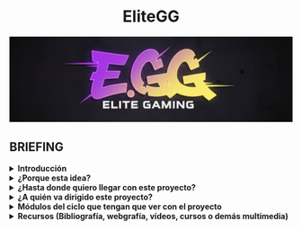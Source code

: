 <div align="center">
    <h1 style="text-align: center;">EliteGG</h1>
</div>

![Mi logo](assets/logo.png)

## BRIEFING

<details>
<summary><strong>Introducción</strong></summary>
<hr style="margin-top: 10px; margin-bottom: 0px; border: none; height: 1px; visibility: hidden;">
<div>
    EliteGG es una plataforma de análisis y seguimiento de estadísticas para distintos videojuegos, principalmente League of Legends, diseñada para jugadores que quieren mejorar y llevar un control más organizado de su progreso.
Nuestro objetivo es crear una página similar a OP.GG, pero con una interfaz más clara, ordenada y con nuevas herramientas exclusivas para la comunidad. 
 </div>
</details>
<details>
<summary><strong>¿Porque esta idea?</strong></summary>
<hr style="margin-top: 10px; margin-bottom: 0px; border: none; height: 1px; visibility: hidden;">
<div>
Tenemos varias razones para enfocar nuestro proyecto en esta idea. Una de ellas es que, como usuarios habituales de este tipo de páginas, creemos que sería interesante crear una que sea nuestra. Además, el tema nos apasiona, ya que trata de un videojuego que solemos disfrutar en nuestro tiempo libre.


Otra razón importante es que creemos poder desarrollar una página que resuelva los fallos de las webs existentes en este ámbito. Al ser usuarios recurrentes de estos servicios, hemos notado varias áreas de mejora y hemos identificado funcionalidades que podrían ser muy útiles e interesantes para la comunidad.
</div>
</details>
<details>
<summary><strong>¿Hasta donde quiero llegar con este proyecto?</strong></summary>

 Nuestro objetivo principal es crear una página que sea realmente util y consistente tanto a nivel tecnico como a nivel visual, para esto hemos estado analizando distintas páginas ya existentes y hemos acabado de pensar y listar las funcionalidades que nuestra pagina acabará conteniendo. Dichas funciones son:
 1. Estadísticas personales detalladas: consultar historial de partidas, campeones más jugados y rendimiento por rol....
 2. Comparación con otros jugadores: medir tu nivel frente a amigos o rivales y descubrir en qué aspectos puedes mejorar.
 3. Calendario de eventos: Accede a un calendario con torneos, eventos y novedades del juego para no perderte nada. También puedes guardar algún equipo en concreto como favorito para recibir un correo cada vez que este tenga un partido.
 4. Consejos personalizados: Sugerencias de mejora basadas en tu estilo de juego y datos de la comunidad, como por ejemplo sugerencias de objetos según el campeón que quieras jugar y en contra de cuales juegues. También te hara una plantilla donde podras elegir que campeones te gusta jugar para darte consejos de que campeón de aquellos que te gustan deberías elegir en contra de enemigos concretos.
 5. La pagina también va a incluir videos de una corta duración haciendo una demostración de las habilidades de los personajes y de sus diferentes aspectos.
</details>
<details>
<summary><strong>¿A quién va dirigido este proyecto?</strong></summary>

Nuestro proyecto está dirigido a la comunidad de League of Legends, un factor que nos beneficia mucho en términos de visibilidad. Al ser un juego para todos los públicos, el único "requisito" para usar nuestra plataforma es jugar al juego. Aunque mas adelante, si es posible, nos gustaria incluir mas videojuegos ya que así el alcance que puede llegar a tener nuestra página puede ser mayor y así abarcar otras comunidades.
 </details>
 <details>
<summary><strong>Módulos del ciclo que tengan que ver con el proyecto</strong></summary>

En nuestro proyecto se incluirán varios módulos del curso:
1. Aplicaciones web: Este módulo es fundamental, ya que necesitamos desarrollar una página web funcional y atractiva. Para ello, utilizaremos lenguajes de programación como HTML y CSS.
2. Seguridad: La seguridad es un aspecto crucial. Implementaremos medidas para proteger nuestros servidores y la información de los usuarios (como sus nombres y contraseñas) contra posibles ataques o robos de datos.
3. Sistemas operativos en red: Este módulo se aplicará directamente en el uso de máquinas virtuales (MV) para nuestros servidores, lo cual es esencial para el despliegue del proyecto.
4. Servicios en red: Este módulo será imprescindible, ya que utilizaremos herramientas esenciales como DNS para el funcionamiento de nuestra plataforma.

Materiales necesarios:
1. Maquinas virtuales (Virtualbox)
2. un bote de vaselina (exclusivo de QUIM)
3. Programas de desarrollo y de ciberseguridad
4. Herramientas como las API etc...
</details>
<details>
<summary><strong>Recursos (Bibliografía, webgrafía, vídeos, cursos o demás multimedia)</strong></summary>
https://www.youtube.com/watch?v=jkzq9j5yeT8&list=PL3vL1pnMCbUERqllcwhcvEJbKum-M9zT5
https://gist.github.com/dasdo/9ff71c5c0efa037441b6
https://www.youtube.com/watch?v=niPExbK8lSw&t=518s
</details>

